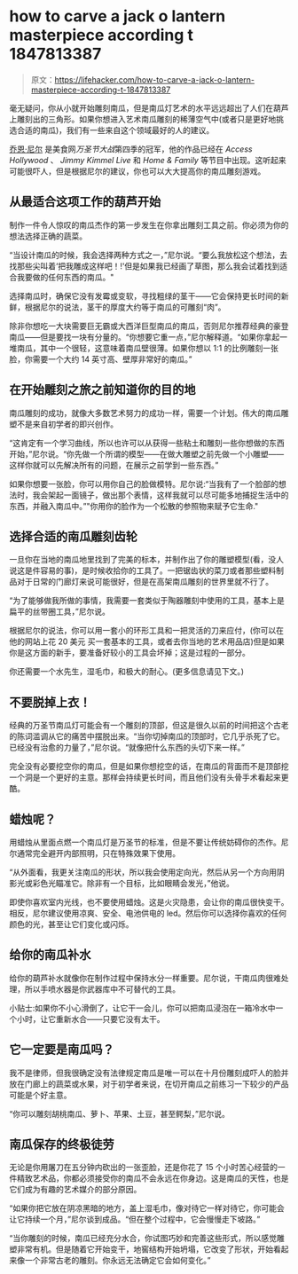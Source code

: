 # how to carve a jack o lantern masterpiece according t 1847813387

> 原文：<https://lifehacker.com/how-to-carve-a-jack-o-lantern-masterpiece-according-t-1847813387>

毫无疑问，你从小就开始雕刻南瓜，但是南瓜灯艺术的水平远远超出了人们在葫芦上雕刻出的三角形。如果你想进入艺术南瓜雕刻的稀薄空气中(或者只是更好地挑选合适的南瓜)，我们有一些来自这个领域最好的人的建议。

[乔恩·尼尔](https://www.instagram.com/jon_neill/?hl=en) 是美食网*万圣节大战*第四季的冠军，他的作品已经在 *Access Hollywood* 、 *Jimmy Kimmel Live* 和 *Home & Family* 等节目中出现。这听起来可能很吓人，但是根据尼尔的建议，你也可以大大提高你的南瓜雕刻游戏。



## 从最适合这项工作的葫芦开始

制作一件令人惊叹的南瓜杰作的第一步发生在你拿出雕刻工具之前。你必须为你的想法选择正确的蔬菜。

“当设计南瓜的时候，我会选择两种方式之一，”尼尔说。“要么我放松这个想法，去找那些尖叫着‘把我雕成这样吧！!'但是如果我已经画了草图，那么我会试着找到适合我要做的任何东西的南瓜。"

选择南瓜时，确保它没有发霉或变软，寻找粗绿的茎干——它会保持更长时间的新鲜，根据尼尔的说法，茎干的厚度大约等于南瓜的可雕刻“肉”。

除非你想吃一大块需要巨无霸或大西洋巨型南瓜的南瓜，否则尼尔推荐经典的豪登南瓜——但是要找一块有分量的。“你想要它重一点，”尼尔解释道。“如果你拿起一堆南瓜，其中一个很轻，这意味着南瓜壁很薄。如果你想以 1:1 的比例雕刻一张脸，你需要一个大约 14 英寸高、壁厚非常好的南瓜。”



## **在开始雕刻之旅之前知道你的目的地**

南瓜雕刻的成功，就像大多数艺术努力的成功一样，需要一个计划。伟大的南瓜雕塑不是来自初学者的即兴创作。

“这肯定有一个学习曲线，所以也许可以从获得一些粘土和雕刻一些你想做的东西开始，”尼尔说。“你先做一个所谓的模型——在做大雕塑之前先做一个小雕塑——这样你就可以先解决所有的问题，在展示之前学到一些东西。”

如果你想要一张脸，你可以用你自己的脸做模特。尼尔说:“当我有了一个脸部的想法时，我会架起一面镜子，做出那个表情，这样我就可以尽可能多地捕捉生活中的东西，并融入南瓜中。”"你用你的脸作为一个松散的参照物来赋予它生命."

## **选择合适的南瓜雕刻齿轮**

一旦你在当地的南瓜地里找到了完美的标本，并制作出了你的雕塑模型(看，没人说这是件容易的事)，是时候收拾你的工具了。一把锯齿状的菜刀或者那些塑料制品对于日常的门廊灯来说可能很好，但是在高架南瓜雕刻的世界里就不行了。



“为了能够做我所做的事情，我需要一套类似于陶器雕刻中使用的工具，基本上是扁平的丝带圈工具，”尼尔说。

根据尼尔的说法，你可以用一套小的环形工具和一把灵活的刀来应付，(你可以在他的网站上花 20 美元 买一套基本的工具，或者去你当地的艺术用品店)但是如果你是这方面的新手，要准备好较小的工具会坏掉；这是过程的一部分。

你还需要一个水先生，湿毛巾，和极大的耐心。(更多信息请见下文。)

## 不要脱掉上衣！

经典的万圣节南瓜灯可能会有一个雕刻的顶部，但这是很久以前的时间把这个古老的陈词滥调从它的痛苦中摆脱出来。“当你切掉南瓜的顶部时，它几乎杀死了它。已经没有治愈的力量了，”尼尔说。“就像把什么东西的头切下来一样。”



完全没有必要挖空你的南瓜，但是如果你想挖空的话，在南瓜的背面而不是顶部挖一个洞是一个更好的主意。那样会持续更长时间，而且他们没有头骨手术看起来更酷。

## 蜡烛呢？

用蜡烛从里面点燃一个南瓜灯是万圣节的标准，但是不要让传统妨碍你的杰作。尼尔通常完全避开内部照明，只在特殊效果下使用。

“从外面看，我更关注南瓜的形状，所以我会使用定向光，然后从另一个方向用阴影光或彩色光瞄准它。除非有一个目标，比如眼睛会发光，”他说。

即使你喜欢室内光线，也不要使用蜡烛。这是火灾隐患，会让你的南瓜很快变干。相反，尼尔建议使用凉爽、安全、电池供电的 led。然后你可以选择你喜欢的任何颜色的光，甚至让它们变化或闪烁。



## 给你的南瓜补水

给你的葫芦补水就像你在制作过程中保持水分一样重要。尼尔说，干南瓜肉很难处理，所以手喷水器是你武器库中不可替代的工具。

小贴士:如果你不小心滑倒了，让它干一会儿，你可以把南瓜浸泡在一箱冷水中一个小时，让它重新水合——只要它没有太干。

## 它一定要是南瓜吗？

我不是律师，但我很确定没有法律规定南瓜是唯一可以在十月份雕刻成吓人的脸并放在门廊上的蔬菜或水果，对于初学者来说，在切开南瓜之前练习一下较少的产品可能是个好主意。

“你可以雕刻胡桃南瓜、萝卜、苹果、土豆，甚至鳄梨，”尼尔说。



## 南瓜保存的终极徒劳

无论是你用屠刀在五分钟内砍出的一张歪脸，还是你花了 15 个小时苦心经营的一件精致艺术品，你都必须接受你的南瓜不会永远在你身边。这是南瓜的天性，也是它们成为有趣的艺术媒介的部分原因。

“如果你把它放在阴凉黑暗的地方，盖上湿毛巾，像对待它一样对待它，你可能会让它持续一个月，”尼尔谈到成品。“但在整个过程中，它会慢慢走下坡路。”

“当你雕刻的时候，南瓜已经充分水合，你试图巧妙和完善这些形式，所以感觉雕塑非常有机。但是随着它开始变干，地窖结构开始坍塌，它改变了形状，开始看起来像一个非常古老的雕刻。你永远无法确定它会如何变化。”